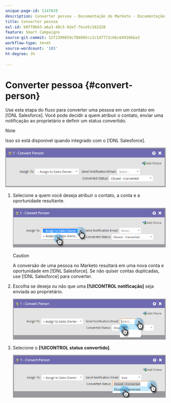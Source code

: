 ```yaml
---
unique-page-id: 1147019
description: Converter pessoa - Documentação do Marketo - Documentação do produto
title: Converter pessoa
exl-id: b0ff0b63-a6a3-48c5-92ef-7ece5c182d28
feature: Smart Campaigns
source-git-commit: 12f2399859c784095cc2c1df772c66c649106ba3
workflow-type: tm+mt
source-wordcount: '103'
ht-degree: 3%

---
```


# Converter pessoa {#convert-person}

Use esta etapa do fluxo para converter uma pessoa em um contato em [!DNL Salesforce]. Você pode decidir a quem atribuir o contato, enviar uma notificação ao proprietário e definir um status convertido.

>[!NOTE]
>
>Isso só está disponível quando integrado com o [!DNL Salesforce].

![](assets/convert-person-1.png)

1. Selecione a quem você deseja atribuir o contato, a conta e a oportunidade resultante.

   ![](assets/convert-person-2.png)

   >[!CAUTION]
   >
   >A conversão de uma pessoa no Marketo resultará em uma nova conta e oportunidade em [!DNL Salesforce]. Se não quiser contas duplicadas, use [!DNL Salesforce] para converter.

1. Escolha se deseja ou não que uma **[!UICONTROL notificação]** seja enviada ao proprietário.

   ![](assets/convert-person-3.png)

1. Selecione o **[!UICONTROL status convertido]**.

   ![](assets/convert-person-4.png)
